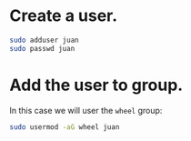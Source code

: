 <!-- TITLE: Users -->
<!-- SUBTITLE: A quick summary of Users -->

# Create a user.

```sh
sudo adduser juan
sudo passwd juan
```

# Add the user to group.
In this case we will user the `wheel` group:


```sh
sudo usermod -aG wheel juan
```


